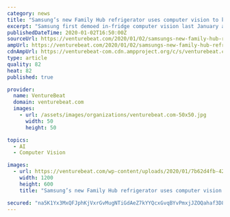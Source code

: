 ```yaml
---
category: news
title: "Samsung’s new Family Hub refrigerator uses computer vision to keep tabs on groceries"
excerpt: "Samsung first demoed in-fridge computer vision last January at CES 2019, where it suggested that Bixby Vision — technology that’s been around in some form since 2016 — might someday automatically labels groceries in-fridge, eliminating the need for users to do so manually. For its part, Smarter took an aftermarket approach with FridgeCam ..."
publishedDateTime: 2020-01-02T16:50:00Z
sourceUrl: https://venturebeat.com/2020/01/02/samsungs-new-family-hub-refrigerator-uses-computer-vision-to-keep-tabs-on-groceries/
ampUrl: https://venturebeat.com/2020/01/02/samsungs-new-family-hub-refrigerator-uses-computer-vision-to-keep-tabs-on-groceries/amp/
cdnAmpUrl: https://venturebeat-com.cdn.ampproject.org/c/s/venturebeat.com/2020/01/02/samsungs-new-family-hub-refrigerator-uses-computer-vision-to-keep-tabs-on-groceries/amp/
type: article
quality: 82
heat: 82
published: true

provider:
  name: VentureBeat
  domain: venturebeat.com
  images:
    - url: /assets/images/organizations/venturebeat.com-50x50.jpg
      width: 50
      height: 50

topics:
  - AI
  - Computer Vision

images:
  - url: https://venturebeat.com/wp-content/uploads/2020/01/7b62d4fb-42bc-4991-808d-8d1fd96c6b29-e1577983599901.png?fit=1200%2C600&strip=all
    width: 1200
    height: 600
    title: "Samsung’s new Family Hub refrigerator uses computer vision to keep tabs on groceries"

secured: "na5K1Yx3MxQFJphKjVxrGvMugNTiGdAeZ7kYYQcxGvqBYvPmxjJZOQahaf3D8U3zCPTYBdqv0JueXq2R0Oxa8eVk+likB7GHmINiU8Jq0h83hXi2cjW2bQNx525BPVb7vQrNsJIEVV2vN6nxYkL74zGfAAGzYvWkNWzKgTDWQIR0IQ15faxXHyTKh/Aj7BQP4mxYY3/6JJ4NtgpTfAoj5hotsPVckTSXIsW+lrr+IpMRDjq7h/R6d+2ioNGAfgVOB7mKOXmDK2IzaKp/0IXkA6FToQCgWr5rI0EUSrWN///T9jRonqKL7H+1m7jN5+8Ui7eiclYbsgPgzl9d46R7tilGvLm+7y/uuIy1DykNFhyNZ3ZmP1YxDBUzaBGBHGtCz7+WmlUMI0pl2J2eTS2CQRTE9PtQd06rckVNo9EfTrxDc7o8tipZW7PUmwHOySq5k5dIgOTsQCyqHWFTmj0bQw==;8Hg9Xhq92/rAN6V3wE5sxQ=="
---
```


